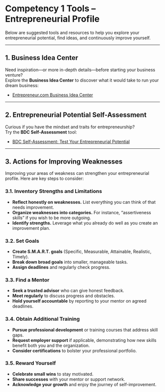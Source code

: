 # Competency 1 Tools – Entrepreneurial Profile

Below are suggested tools and resources to help you explore your entrepreneurial potential, find ideas, and continuously improve yourself.

---

## 1. Business Idea Center

Need inspiration—or more in-depth details—before starting your business venture?  
Explore the **Business Idea Center** to discover what it would take to run your dream business:

- [Entrepreneur.com Business Idea Center](https://www.entrepreneur.com/businessideas)

---

## 2. Entrepreneurial Potential Self-Assessment

Curious if you have the mindset and traits for entrepreneurship?  
Try the **BDC Self-Assessment** tool:

- [BDC Self-Assessment: Test Your Entrepreneurial Potential](https://www.bdc.ca/en/articles-tools/entrepreneur-toolkit/business-assessments/self-assessment-test-your-entrepreneurial-potential)

---

## 3. Actions for Improving Weaknesses

Improving your areas of weakness can strengthen your entrepreneurial profile. Here are key steps to consider:

### 3.1. Inventory Strengths and Limitations

- **Reflect honestly on weaknesses.** List everything you can think of that needs improvement.  
- **Organize weaknesses into categories.** For instance, “assertiveness skills” if you wish to be more outgoing.  
- **Identify strengths.** Leverage what you already do well as you create an improvement plan.

### 3.2. Set Goals

- **Create S.M.A.R.T. goals** (Specific, Measurable, Attainable, Realistic, Timely).  
- **Break down broad goals** into smaller, manageable tasks.  
- **Assign deadlines** and regularly check progress.

### 3.3. Find a Mentor

- **Seek a trusted advisor** who can give honest feedback.  
- **Meet regularly** to discuss progress and obstacles.  
- **Hold yourself accountable** by reporting to your mentor on agreed deadlines.

### 3.4. Obtain Additional Training

- **Pursue professional development** or training courses that address skill gaps.  
- **Request employer support** if applicable, demonstrating how new skills benefit both you and the organization.  
- **Consider certifications** to bolster your professional portfolio.

### 3.5. Reward Yourself

- **Celebrate small wins** to stay motivated.  
- **Share successes** with your mentor or support network.  
- **Acknowledge your growth** and enjoy the journey of self-improvement.


